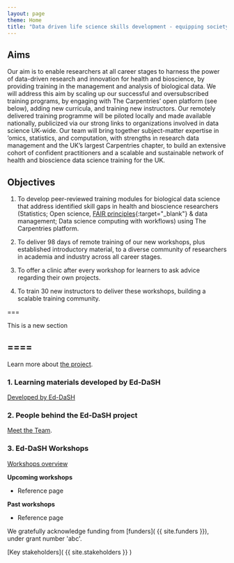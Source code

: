 ```yaml
---
layout: page
theme: Home
title: "Data driven life science skills development - equipping society for the future"
---  
```



## Aims

Our aim is to enable researchers at all career stages to harness the power of data-driven
research and innovation for health and bioscience, by providing training in the management and
analysis of biological data. We will address this aim by scaling up our successful and
oversubscribed training programs, by engaging with The Carpentries’ open platform (see below),
adding new curricula, and training new instructors. Our remotely delivered training programme will
be piloted locally and made available nationally, publicized via our strong links to organizations
involved in data science UK-wide. Our team will bring together subject-matter expertise in ’omics,
statistics, and computation, with strengths in research data management and the UK’s largest
Carpentries chapter, to build an extensive cohort of confident practitioners and a scalable and
sustainable network of health and bioscience data science training for the UK.  


## Objectives

1. To develop peer-reviewed training modules for biological data science that address identified skill
gaps in health and bioscience researchers (Statistics; Open science, [FAIR principles][fair]{:target="_blank"} & data
management; Data science computing with workflows) using The Carpentries platform.

2. To deliver 98 days of remote training of our new workshops, plus established introductory material,
to a diverse community of researchers in academia and industry across all career stages.

3. To offer a clinic after every workshop for learners to ask advice regarding their own projects.

4. To train 30 new instructors to deliver these workshops, building a scalable training community.

===

<div class="mainblock" id="blockname-firstblock" markdown="1">
This is a new section
</div>

====
---

Learn more about [the project](project_overview.md).


### 1. Learning materials developed by Ed-DaSH

[Developed by Ed-DaSH](curricula_overview.md)   

### 2. People behind the Ed-DaSH project

[Meet the Team](ed_dash_team.md).

### 3. Ed-DaSH Workshops

[Workshops overview](workshops.md)

**Upcoming workshops**

* Reference page

**Past workshops**

* Reference page


We gratefully acknowledge funding from [funders]( {{ site.funders }}), under grant number 'abc'.  

[Key stakeholders](  {{ site.stakeholders }} )




[fair]: https://www.nature.com/articles/sdata201618
